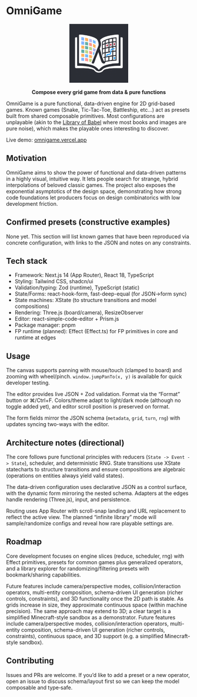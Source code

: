 # OmniGame

<p align="center">
  <img src="./public/logo.png" alt="OmniGame Logo" width="160" height="160" />
</p>

<p align="center"><strong>Compose every grid game from data &amp; pure functions</strong></p>

OmniGame is a pure functional, data-driven engine for 2D grid-based games. Known games (Snake, Tic-Tac-Toe, Battleship, etc...) act as presets built from shared composable primitives. Most configurations are unplayable (akin to the [Library of Babel](https://libraryofbabel.info/) where most books and images are pure noise), which makes the playable ones interesting to discover.

Live demo: [omnigame.vercel.app](https://omnigame.vercel.app/)

## Motivation

OmniGame aims to show the power of functional and data-driven patterns in a highly visual, intuitive way. It lets people search for strange, hybrid interpolations of beloved classic games. The project also exposes the exponential asymptotics of the design space, demonstrating how strong code foundations let producers focus on design combinatorics with low development friction.

## Confirmed presets (constructive examples)

None yet. This section will list known games that have been reproduced via concrete configuration, with links to the JSON and notes on any constraints.

## Tech stack

- Framework: Next.js 14 (App Router), React 18, TypeScript
- Styling: Tailwind CSS, shadcn/ui
- Validation/typing: Zod (runtime), TypeScript (static)
- State/Forms: react-hook-form, fast-deep-equal (for JSON→form sync)
- State machines: XState (to structure transitions and model compositions)
- Rendering: Three.js (board/camera), ResizeObserver
- Editor: react-simple-code-editor + Prism.js
- Package manager: pnpm
- FP runtime (planned): Effect (Effect.ts) for FP primitives in core and runtime at edges

## Usage

The canvas supports panning with mouse/touch (clamped to board) and zooming with wheel/pinch. `window.jumpPanTo(x, y)` is available for quick developer testing.

The editor provides live JSON + Zod validation. Format via the “Format” button or ⌘/Ctrl+F. Colors/theme adapt to light/dark mode (although no toggle added yet), and editor scroll position is preserved on format.

The form fields mirror the JSON schema (`metadata`, `grid`, `turn`, `rng`) with updates syncing two-ways with the editor.

## Architecture notes (directional)

The core follows pure functional principles with reducers (`State -> Event -> State`), scheduler, and deterministic RNG. State transitions use XState statecharts to structure transitions and ensure compositions are algebraic (operations on entities always yield valid states).

The data-driven configuration uses declarative JSON as a control surface, with the dynamic form mirroring the nested schema. Adapters at the edges handle rendering (Three.js), input, and persistence.

Routing uses App Router with scroll-snap landing and URL replacement to reflect the active view. The planned “infinite library” mode will sample/randomize configs and reveal how rare playable settings are.

## Roadmap

Core development focuses on engine slices (reduce, scheduler, rng) with Effect primitives, presets for common games plus generalized operators, and a library explorer for randomizing/filtering presets with bookmark/sharing capabilities.

Future features include camera/perspective modes, collision/interaction operators, multi-entity composition, schema-driven UI generation (richer controls, constraints), and 3D functionality once the 2D path is stable. As grids increase in size, they approximate continuous space (within machine precision). The same approach may extend to 3D; a clear target is a simplified Minecraft-style sandbox as a demonstrator.
Future features include camera/perspective modes, collision/interaction operators, multi-entity composition, schema-driven UI generation (richer controls, constraints), continuous space, and 3D support (e.g. a simplified Minecraft-style sandbox).

## Contributing

Issues and PRs are welcome. If you’d like to add a preset or a new operator, open an issue to discuss schema/layout first so we can keep the model composable and type‑safe.
